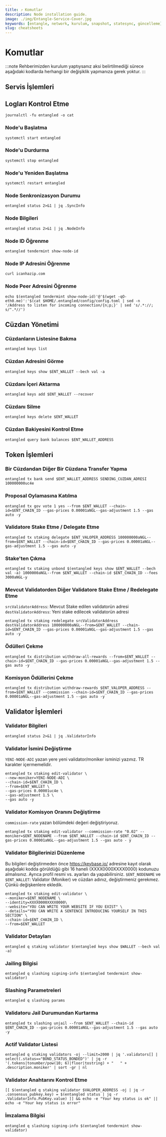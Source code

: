 ```yaml
---
title: ⤴️ Komutlar
description: Node installation guide.
image: ./img/Entangle-Service-Cover.jpg
keywords: [entangle, network, kurulum, snapshot, statesync, güncelleme]
slug: cheatsheets
---
```


# Komutlar
:::note
Rehberimizden kurulum yaptıysanız aksi belirtilmediği sürece aşağıdaki kodlarda herhangi bir değişiklik yapmanıza gerek yoktur.
:::

## Servis İşlemleri 

## Logları Kontrol Etme 
```
journalctl -fu entangled -o cat
```

### Node'u Başlatma
```
systemctl start entangled
```

### Node'u Durdurma
```
systemctl stop entangled
```

### Node'u Yeniden Başlatma
```
systemctl restart entangled
```

### Node Senkronizasyon Durumu
```
entangled status 2>&1 | jq .SyncInfo
```

### Node Bilgileri
```
entangled status 2>&1 | jq .NodeInfo
```

### Node ID Öğrenme
```
entangled tendermint show-node-id
```

### Node IP Adresini Öğrenme
```
curl icanhazip.com
```

### Node Peer Adresini Öğrenme
```
echo $(entangled tendermint show-node-id)'@'$(wget -qO- eth0.me)':'$(cat $HOME/.entangled/config/config.toml | sed -n '/Address to listen for incoming connection/{n;p;}' | sed 's/.*://; s/".*//')
```

## Cüzdan Yönetimi

### Cüzdanların Listesine Bakma
```
entangled keys list
```

### Cüzdan Adresini Görme
```
entangled keys show $ENT_WALLET --bech val -a
```

### Cüzdanı İçeri Aktarma
```
entangled keys add $ENT_WALLET --recover
```

### Cüzdanı Silme
```
entangled keys delete $ENT_WALLET
```

### Cüzdan Bakiyesini Kontrol Etme
```
entangled query bank balances $ENT_WALLET_ADDRESS
```

## Token İşlemleri

### Bir Cüzdandan Diğer Bir Cüzdana Transfer Yapma
```
entangled tx bank send $ENT_WALLET_ADDRESS SENDING_CUZDAN_ADRESI 100000000uc4e
```

### Proposal Oylamasına Katılma
```
entangled tx gov vote 1 yes --from $ENT_WALLET --chain-id=$ENT_CHAIN_ID --gas-prices 0.00001aNGL--gas-adjustment 1.5 --gas auto -y
```

### Validatore Stake Etme / Delegate Etme
```
entangled tx staking delegate $ENT_VALOPER_ADDRESS 100000000aNGL--from=$ENT_WALLET --chain-id=$ENT_CHAIN_ID --gas-prices 0.00001aNGL--gas-adjustment 1.5 --gas auto -y
```

### Stake'ten Çıkma
```
entangled tx staking unbond $(entangled keys show $ENT_WALLET --bech val -a) 1000000aNGL--from $ENT_WALLET --chain-id $ENT_CHAIN_ID --fees 3000aNGL-y
```

### Mevcut Validatorden Diğer Validatore Stake Etme / Redelegate Etme
`srcValidatorAddress`: Mevcut Stake edilen validatorün adresi
`destValidatorAddress`: Yeni stake edilecek validatorün adresi
```
entangled tx staking redelegate srcValidatorAddress destValidatorAddress 100000000aNGL--from=$ENT_WALLET --chain-id=$ENT_CHAIN_ID --gas-prices 0.00001aNGL--gas-adjustment 1.5 --gas auto -y
```

### Ödülleri Çekme
```
entangled tx distribution withdraw-all-rewards --from=$ENT_WALLET --chain-id=$ENT_CHAIN_ID --gas-prices 0.00001aNGL--gas-adjustment 1.5 --gas auto -y
```

### Komisyon Ödüllerini Çekme
```
entangled tx distribution withdraw-rewards $ENT_VALOPER_ADDRESS --from=$ENT_WALLET --commission --chain-id=$ENT_CHAIN_ID --gas-prices 0.00001aNGL--gas-adjustment 1.5 --gas auto -y
```

## Validator İşlemleri

### Validator Bilgileri
```
entangled status 2>&1 | jq .ValidatorInfo
```

### Validator İsmini Değiştirme
`YENI-NODE-ADI` yazan yere yeni validator/moniker isminizi yazınız. TR karakter içermemelidir.
```
entangled tx staking edit-validator \
--new-moniker=YENI-NODE-ADI \
--chain-id=$ENT_CHAIN_ID \
--from=$ENT_WALLET \
--gas-prices 0.00001uc4e \
--gas-adjustment 1.5 \
--gas auto -y
```

### Validator Komisyon Oranını Değiştirme
`commission-rate` yazan bölümdeki değeri değiştiriyoruz.
```
entangled tx staking edit-validator --commission-rate "0.02" --moniker=$ENT_NODENAME --from $ENT_WALLET --chain-id $ENT_CHAIN_ID --gas-prices 0.00001aNGL--gas-adjustment 1.5 --gas auto - y
```

### Validator Bilgilerinizi Düzenleme
Bu bilgileri değiştirmeden önce https://keybase.io/ adresine kayıt olarak aşağıdaki kodda görüldüğü gibi 16 haneli (XXXX0000XXXX0000) kodunuzu almalısınız. Ayrıca profil resmi vs. ayarları da yapabilirsiniz. 
`$ENT_NODENAME` ve `$ENT_WALLET`: Validator (Moniker) ve cüzdan adınız, değiştirmeniz gerekmez. Çünkü değişkenlere ekledik.
```
entangled tx staking edit-validator \
--moniker=$ENT_NODENAME \
--identity=XXXX0000XXXX0000\
--website="YOU CAN WRITE YOUR WEBSITE IF YOU EXIST" \
--details="YOU CAN WRITE A SENTENCE INTRODUCING YOURSELF IN THIS SECTION" \
--chain-id=$ENT_CHAIN_ID \
--from=$ENT_WALLET
```

### Validator Detayları
```
entangled q staking validator $(entangled keys show $WALLET --bech val -a)
```

### Jailing Bilgisi
```
entangled q slashing signing-info $(entangled tendermint show-validator)
```

### Slashing Parametreleri
```
entangled q slashing params
```

### Validatoru Jail Durumundan Kurtarma 
```
entangled tx slashing unjail --from $ENT_WALLET --chain-id $ENT_CHAIN_ID --gas-prices 0.00001aNGL--gas-adjustment 1.5 --gas auto -y
```

### Actif Validator Listesi
```
entangled q staking validators -oj --limit=2000 | jq '.validators[] | select(.status=="BOND_STATUS_BONDED")' | jq -r '(.tokens|tonumber/pow(10; 6)|floor|tostring) + " 	 " + .description.moniker' | sort -gr | nl
```

### Validator Anahtarını Kontrol Etme
```
[[ $(entangled q staking validator $VALOPER_ADDRESS -oj | jq -r .consensus_pubkey.key) = $(entangled status | jq -r .ValidatorInfo.PubKey.value) ]] && echo -e "Your key status is ok" || echo -e "Your key status is error"
```

### İmzalama Bilgisi
```
entangled q slashing signing-info $(entangled tendermint show-validator)
```